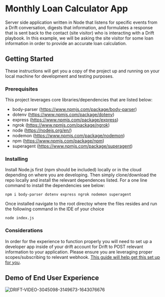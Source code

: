 # Monthly Loan Calculator App

Server side application written in Node that listens for specific events from a Drift conversation, digests that information, and formulates a response that is sent back to the contact (site visitor) who is interacting with a Drift playbook. In this example, we will be asking the site visitor for some loan information in order to provide an accurate loan calculation.

## Getting Started

These instructions will get you a copy of the project up and running on your local machine for development and testing purposes.

### Prerequisites

This project leverages core libraries/dependencies that are listed below:


* body-parser (https://www.npmjs.com/package/body-parser)
* dotenv (https://www.npmjs.com/package/dotenv)
* express (https://www.npmjs.com/package/express)
* ngrok (https://www.npmjs.com/package/ngrok)
* node (https://nodejs.org/en/)
* nodemon (https://www.npmjs.com/package/nodemon)
* npm (https://www.npmjs.com/package/npm)
* superagent (https://www.npmjs.com/package/superagent)


### Installing

Install Node.js first (npm should be included) locally or in the cloud depending on where you are developing. Then simply clone/download the repo locally and install the relevant dependences listed. For a one line command to install the dependencies see below:

```
npm i body-parser dotenv express ngrok nodemon superagent
```

Once installed navigate to the root directoy where the files resides and run the following command in the IDE of your choice 
```
node index.js
```

### Considerations

In order for the experience to function properly you will need to set up a developer app inside of your drift account for Drift to POST relevant information to your application. Please ensure you are leveraging proper scopes/subscribing to relevant webhook. [This guide will help get this set up for you](https://devdocs.drift.com/docs/quick-start).

## Demo of End User Experience
![DRIFT-VIDEO-3045098-3149673-1643076676](https://user-images.githubusercontent.com/57994411/150898234-d06c3218-c1d8-456e-a8bd-7ffccb0ede56.gif)

